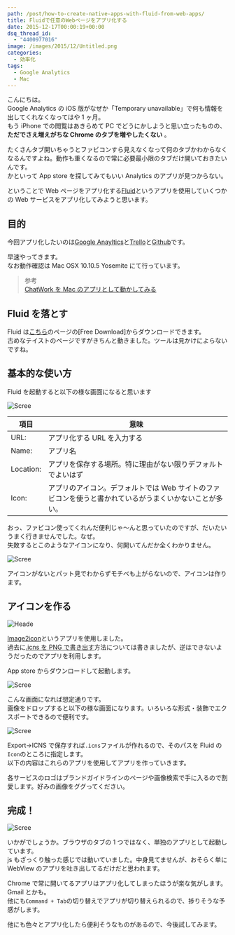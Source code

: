 ```yaml
---
path: /post/how-to-create-native-apps-with-fluid-from-web-apps/
title: Fluidで任意のWebページをアプリ化する
date: 2015-12-17T00:00:19+00:00
dsq_thread_id:
  - "4400977016"
image: /images/2015/12/Untitled.png
categories:
  - 効率化
tags:
  - Google Analytics
  - Mac
---
```


こんにちは。  
Google Analytics の iOS 版がなぜか「Temporary unavailable」で何も情報を出してくれなくなってはや 1 ヶ月。  
もう iPhone での閲覧はあきらめて PC でどうにかしようと思い立ったものの、 **ただでさえ増えがちな Chrome のタブを増やしたくない** 。

たくさんタブ開いちゃうとファビコンすら見えなくなって何のタブかわからなくなるんですよね。動作も重くなるので常に必要最小限のタブだけ開いておきたいんです。  
かといって App store を探してみてもいい Analytics のアプリが見つからない。

ということで Web ページをアプリ化する[Fluid]()というアプリを使用していくつかの Web サービスをアプリ化してみようと思います。

<!--more-->

## 目的

今回アプリ化したいのは[Google Anayltics](https://www.google.com/analytics/)と[Trello](https://trello.com/)と[Github](https://github.com/)です。

早速やってきます。  
なお動作確認は Mac OSX 10.10.5 Yosemite にて行っています。

> 参考  
> [ChatWork を Mac のアプリとして動かしてみる](http://qiita.com/masarufuruya/items/8117c26859c4d41d482f)

## Fluid を落とす

Fluid は[こちら](http://fluidapp.com/)のページの[Free Download]からダウンロードできます。  
古めなテイストのページですがきちんと動きました。ツールは見かけによらないですね。

## 基本的な使い方

Fluid を起動すると以下の様な画面になると思います

![Scree](/images/2015/12/Screen-Shot-2015-12-14-at-3.55.25-AM.png)

| 項目      | 意味                                                                                                    |
| --------- | ------------------------------------------------------------------------------------------------------- |
| URL:      | アプリ化する URL を入力する                                                                             |
| Name:     | アプリ名                                                                                                |
| Location: | アプリを保存する場所。特に理由がない限りデフォルトでよいはず                                            |
| Icon:     | アプリのアイコン。デフォルトでは Web サイトのファビコンを使うと書かれているがうまくいかないことが多い。 |

おっ、ファビコン使ってくれんだ便利じゃ〜んと思っていたのですが、だいたいうまく行きませんでした。なぜ。  
失敗するとこのようなアイコンになり、何開いてんだか全くわかりません。

![Scree](/images/2015/12/Screen-Shot-2015-12-14-at-3.58.36-AM.png)

アイコンがないとパット見でわからずモチベも上がらないので、アイコンは作ります。

## アイコンを作る

![Heade](/images/2015/12/2ccae8abad198c3d70a0c855fd6cc643.png)

[Image2icon](http://www.img2icnsapp.com/)というアプリを使用しました。  
過去に[.icns を PNG で書き出す](/post/convert-icns-to-png/)方法については書きましたが、逆はできないようだったのでアプリを利用します。

App store からダウンロードして起動します。

![Scree](/images/2015/12/Screen-Shot-2015-12-14-at-4.02.26-AM.png)

こんな画面になれば想定通りです。  
画像をドロップすると以下の様な画面になります。いろいろな形式・装飾でエクスポートできるので便利です。

![Scree](/images/2015/12/Screen-Shot-2015-12-14-at-4.06.07-AM.png)

Export→ICNS で保存すれば`.icns`ファイルが作れるので、そのパスを Fluid の`Icon`のところに指定します。  
以下の内容はこれらのアプリを使用してアプリを作っていきます。

各サービスのロゴはブランドガイドラインのページや画像検索で手に入るので割愛します。好みの画像をググってください。

## 完成！

![Scree](/images/2015/12/Screen-Shot-2015-12-14-at-4.14.58-AM.png)

いかがでしょうか。ブラウザのタブの 1 つではなく、単独のアプリとして起動しています。  
js もざっくり触った感じでは動いていました。中身見てませんが、おそらく単に WebView のアプリを吐き出してるだけだと思われます。

Chrome で常に開いてるアプリはアプリ化してしまったほうが楽な気がします。Gmail とかも。  
他にも`Command + Tab`の切り替えでアプリが切り替えられるので、捗りそうな予感がします。

他にも色々とアプリ化したら便利そうなものがあるので、今後試してみます。
